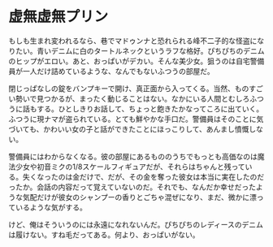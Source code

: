 # 虚無虚無プリン

もしも生まれ変われるなら、巷でマドゥンナと恐れられる峰不二子的な怪盗になりたい。青いデニムに白のタートルネックというラフな格好。ぴちぴちのデニムのヒップがエロい。あと、おっぱいがデカい。そんな美少女。狙うのは自宅警備員が一人だけ詰めているような、なんでもないふつうの部屋だ。

閉じっぱなしの錠をバンプキーで開け、真正面から入ってくる。当然、ものすごい勢いで見つかるが、まったく動じることはない。なかにいる人間とむしろふつうに話もする。ひとしきりお話して、ちょっと飽きたかなってころに出ていく。ふつうに現ナマが盗られている。とても鮮やかな手口だ。警備員はそのことに気づいても、かわいい女の子と話ができたことにほっこりして、あんまし憤慨しない。

警備員にはわからなくなる。彼の部屋にあるもののうちでもっとも高価なのは魔法少女や初音ミクの1/8スケールフィギュアだが、それらはちゃんと残っている。失くなったのは金だけで、だが、その金を奪った彼女は本当に実在したのだったか。会話の内容だって覚えていないのだ。それでも、なんだか幸せだったような気配だけが彼女のシャンプーの香りとごちゃ混ぜになり、まだ、微かに漂っているような気がする。

けど、俺はそういうのには永遠になれないんだ。ぴちぴちのレディースのデニムは履けない。すね毛だってある。何より、おっぱいがない。


